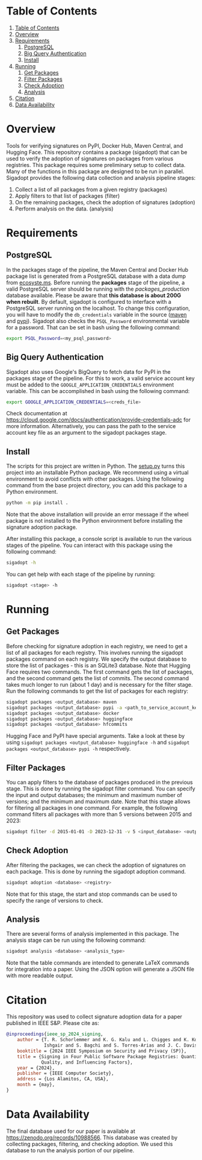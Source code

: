 # Table of Contents
1. [Table of Contents](#table-of-contents)
2. [Overview](#overview)
3. [Requirements](#requirements)
    1. [PostgreSQL](#postgresql)
    2. [Big Query Authentication](#big-query-authentication)
    3. [Install](#install)
4. [Running](#running)
    1.  [Get Packages](#get-packages)
    2.  [Filter Packages](#filter-packages)
    3.  [Check Adoption](#check-adoption)
    4.  [Analysis](#analysis)
5. [Citation](#citation)
6. [Data Availability](#data-availability)

# Overview
Tools for verifying signatures on PyPI, Docker Hub, Maven Central, and Hugging Face.
This repository contains a package (sigadopt) that can be used to verify the adoption of signatures on packages from various registries.
This package requires some preliminary setup to collect data.
Many of the functions in this package are designed to be run in parallel.
Sigadopt provides the following data collection and analysis pipeline stages:
1. Collect a list of all packages from a given registry (packages)
2. Apply filters to that list of packages (filter)
3. On the remaining packages, check the adoption of signatures (adoption)
4. Perform analysis on the data. (analysis)

# Requirements
## PostgreSQL
In the packages stage of the pipeline, the Maven Central and Docker Hub package list is generated from a PostgreSQL database with a data dump from [ecosyste.ms](https://packages.ecosyste.ms/open-data).
Before running the **packages** stage of the pipeline, a valid PostgreSQL server should be running with the _packages_production_ database available.
Please be aware that **this database is about 200G when rebuilt**.
By default, sigadopt is configured to interface with a PostgreSQL server running on the localhost.
To change this configuration, you will have to modify the `db_credentials` variable in the source ([maven](src/sigadopt/packages/maven.py) and [pypi](src/sigadopt/packages/pypi.py)).
Sigadopt also checks the `PSQL_Password` environmental variable for a password.
That can be set in bash using the following command:
```bash
export PSQL_Password=<my_psql_password>
```

## Big Query Authentication
Sigadopt also uses Google's BigQuery to fetch data for PyPI in the packages stage of the pipeline.
For this to work, a valid service account key must be added to the `GOOGLE_APPLICATION_CREDENTIALS` environment variable.
This can be accomplished in bash using the following command:
```bash
export GOOGLE_APPLICATION_CREDENTIALS=<creds_file>
```
Check documentation at https://cloud.google.com/docs/authentication/provide-credentials-adc for more information.
Alternatively, you can pass the path to the service account key file as an argument to the sigadopt packages stage.

<!-- ## HuggingFace Authentication -->
<!-- [packages.py](src/packages.py) requires an access token to interface with the HuggingFace API. -->
<!-- See your [Hugging Face](https://huggingface.co/settings/tokens) account settings for more details. -->
<!-- Pass a file containing this token to the script in command line. -->
<!---->
<!-- [adoption.py](src/adoption.py) requires an ssh key to perform git clones of repositories. -->
<!-- Ensure that this machine has a ssh key that is linked to a valid HuggingFace account. -->
<!-- See your [Hugging Face](https://huggingface.co/settings/keys) account settings for more details. -->

## Install
The scripts for this project are written in Python.
The [setup.py](setup.py) turns this project into an installable Python package.
We recommend using a virtual environment to avoid conflicts with other packages.
Using the following command from the base project directory, you can add this package to a Python environment.
```bash
python -m pip install .
```
Note that the above installation will provide an error message if the wheel package is not installed to the Python environment before installing the signature adoption package.

After installing this package, a console script is available to run the various stages of the pipeline.
You can interact with this package using the following command:
```bash
sigadopt -h
```

You can get help with each stage of the pipeline by running:
```bash
sigadopt <stage> -h
```

# Running

## Get Packages
Before checking for signature adoption in each registry, we need to get a list of all packages for each registry. 
This involves running the sigadopt packages command on each registry.
We specify the output database to store the list of packages - this is an SQLite3 database.
Note that Hugging Face requires two commands.
The first command gets the list of packages, and the second command gets the list of commits.
The second command takes much longer to run (about 1 day) and is necessary for the filter stage.
Run the following commands to get the list of packages for each registry:
```bash
sigadopt packages <output_database> maven
sigadopt packages <output_database> pypi -a <path_to_service_account_key>
sigadopt packages <output_database> docker
sigadopt packages <output_database> huggingface
sigadopt packages <output_database> hfcommits
```
Hugging Face and PyPI have special arguments.
Take a look at these by using `sigadopt packages <output_database> huggingface -h` and `sigadopt packages <output_database> pypi -h` respectively.

## Filter Packages
You can apply filters to the database of packages produced in the previous stage.
This is done by running the sigadopt filter command.
You can specify the input and output databases;
the minimum and maximum number of versions; and
the minimum and maximum date.
Note that this stage allows for filtering all packages in one command.
For example, the following command filters all packages with more than 5 versions between 2015 and 2023:
```bash
sigadopt filter -d 2015-01-01 -D 2023-12-31 -v 5 <input_database> <output_database> all
```

## Check Adoption
After filtering the packages, we can check the adoption of signatures on each package.
This is done by running the sigadopt adoption command.
```bash
sigadopt adoption <database> <registry>
```
Note that for this stage, the start and stop commands can be used to specify the range of versions to check.


## Analysis
There are several forms of analysis implemented in this package.
The analysis stage can be run using the following command:
```bash
sigadopt analysis <database> <analysis_type>
```
Note that the table commands are intended to generate LaTeX commands for integration into a paper.
Using the JSON option will generate a JSON file with more readable output.


# Citation
This repository was used to collect signature adoption data for a paper published in IEEE S&P.
Please cite as:
```bibtex
@inproceedings{ieee_sp_2024_signing,
    author = {T. R. Schorlemmer and K. G. Kalu and L. Chigges and K. Ko and E.
              Ishgair and S. Bagchi and S. Torres-Arias and J. C. Davis},
    booktitle = {2024 IEEE Symposium on Security and Privacy (SP)},
    title = {Signing in Four Public Software Package Registries: Quantity,
             Quality, and Influencing Factors},
    year = {2024},
    publisher = {IEEE Computer Society},
    address = {Los Alamitos, CA, USA},
    month = {may},
}
```

# Data Availability
The final database used for our paper is available at https://zenodo.org/records/10988566.
This database was created by collecting packages, filtering, and checking adoption.
We used this database to run the analysis portion of our pipeline.
